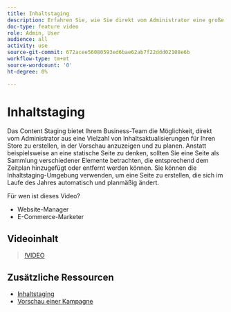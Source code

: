 ```yaml
---
title: Inhaltstaging
description: Erfahren Sie, wie Sie direkt vom Administrator eine große Auswahl an Inhaltsaktualisierungen für Ihren Store erstellen, in der Vorschau anzeigen und planen.
doc-type: feature video
role: Admin, User
audience: all
activity: use
source-git-commit: 672acee56080593ed6bae62ab7f22ddd02108e6b
workflow-type: tm+mt
source-wordcount: '0'
ht-degree: 0%

---
```


# Inhaltstaging

Das Content Staging bietet Ihrem Business-Team die Möglichkeit, direkt vom Administrator aus eine Vielzahl von Inhaltsaktualisierungen für Ihren Store zu erstellen, in der Vorschau anzuzeigen und zu planen. Anstatt beispielsweise an eine statische Seite zu denken, sollten Sie eine Seite als Sammlung verschiedener Elemente betrachten, die entsprechend dem Zeitplan hinzugefügt oder entfernt werden können. Sie können die Inhaltstaging-Umgebung verwenden, um eine Seite zu erstellen, die sich im Laufe des Jahres automatisch und planmäßig ändert.

Für wen ist dieses Video?

- Website-Manager
- E-Commerce-Marketer

## Videoinhalt

>[!VIDEO](https://video.tv.adobe.com/v/343784?quality=12&learn=on)

## Zusätzliche Ressourcen

- [Inhaltstaging](https://docs.magento.com/user-guide/cms/content-staging.html)
- [Vorschau einer Kampagne](https://docs.magento.com/user-guide/cms/content-staging-preview.html)
